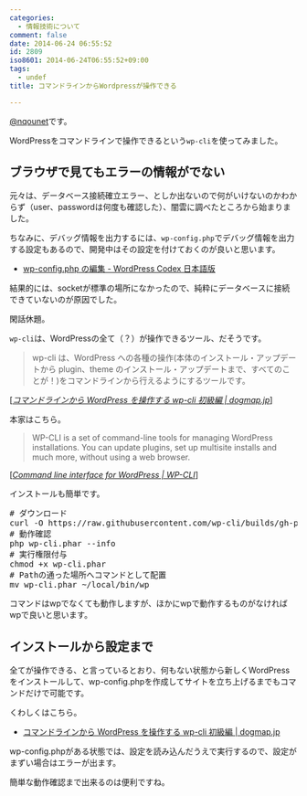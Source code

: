 ```yaml
---
categories:
  - 情報技術について
comment: false
date: 2014-06-24 06:55:52
id: 2809
iso8601: 2014-06-24T06:55:52+09:00
tags:
  - undef
title: コマンドラインからWordpressが操作できる

---
```


<p><a href="https://twitter.com/nqounet">@nqounet</a>です。</p>

<p>WordPressをコマンドラインで操作できるという<code>wp-cli</code>を使ってみました。</p>



<h2>ブラウザで見てもエラーの情報がでない</h2>

<p>元々は、データベース接続確立エラー、としか出ないので何がいけないのかわからず（user、passwordは何度も確認した）、闇雲に調べたところから始まりました。</p>

<p>ちなみに、デバッグ情報を出力するには、<code>wp-config.php</code>でデバッグ情報を出力する設定もあるので、開発中はその設定を付けておくのが良いと思います。</p>

<ul>
<li><a href="http://wpdocs.sourceforge.jp/wp-config.php_%E3%81%AE%E7%B7%A8%E9%9B%86#.E3.83.87.E3.83.90.E3.83.83.E3.82.B0">wp-config.php の編集 - WordPress Codex 日本語版</a></li>
</ul>

<p>結果的には、socketが標準の場所になかったので、純粋にデータベースに接続できていないのが原因でした。</p>

<p>閑話休題。</p>

<p><code>wp-cli</code>は、WordPressの全て（？）が操作できるツール、だそうです。</p>

<blockquote cite="http://dogmap.jp/2013/09/12/wp-cli/" title="コマンドラインから WordPress を操作する wp-cli 初級編 | dogmap.jp" class="blockquote"><p>wp-cli は、WordPress への各種の操作(本体のインストール・アップデートから plugin、theme のインストール・アップデートまで、すべてのことが！)をコマンドラインから行えるようにするツールです。

</p></blockquote>

<div class="cite">[<cite><a href="http://dogmap.jp/2013/09/12/wp-cli/">コマンドラインから WordPress を操作する wp-cli 初級編 | dogmap.jp</a></cite>]</div>

<p>本家はこちら。</p>

<blockquote cite="http://wp-cli.org/" title="Command line interface for WordPress | WP-CLI" class="blockquote"><p>WP-CLI is a set of command-line tools for managing WordPress installations. You can update plugins, set up multisite installs and much more, without using a web browser.

</p></blockquote>

<div class="cite">[<cite><a href="http://wp-cli.org/">Command line interface for WordPress | WP-CLI</a></cite>]</div>

<p>インストールも簡単です。</p>

<pre class="lang:shell">
# ダウンロード
curl -O https://raw.githubusercontent.com/wp-cli/builds/gh-pages/phar/wp-cli.phar
# 動作確認
php wp-cli.phar --info
# 実行権限付与
chmod +x wp-cli.phar
# Pathの通った場所へコマンドとして配置
mv wp-cli.phar ~/local/bin/wp
</pre>

<p>コマンドはwpでなくても動作しますが、ほかにwpで動作するものがなければwpで良いと思います。</p>

<h2>インストールから設定まで</h2>

<p>全てが操作できる、と言っているとおり、何もない状態から新しくWordPressをインストールして、wp-config.phpを作成してサイトを立ち上げるまでもコマンドだけで可能です。</p>

<p>くわしくはこちら。</p>

<ul>
<li><a href="http://dogmap.jp/2013/09/12/wp-cli/">コマンドラインから WordPress を操作する wp-cli 初級編 | dogmap.jp</a></li>
</ul>

<p>wp-config.phpがある状態では、設定を読み込んだうえで実行するので、設定がまずい場合はエラーが出ます。</p>

<p>簡単な動作確認まで出来るのは便利ですね。</p>
    	
